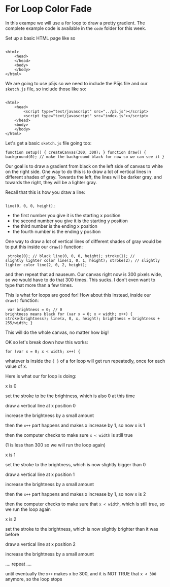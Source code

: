 # For Loop Color Fade

In this exampe we will use a for loop to draw a pretty gradient. The complete example code is available in the `code` folder for this week.

Set up a basic HTML page like so

<pre><code>
&lt;html&gt;
    &lt;head&gt;
    &lt;/head&gt;
    &lt;body&gt;
    &lt;/body&gt;
&lt;/html&gt;
</code></pre>

We are going to use p5js so we need to include the P5js file and our `sketch.js` file, so include those like so:

<pre><code>
&lt;html&gt;
    &lt;head&gt;
        &lt;script type="text/javascript" src="../p5.js"&gt;&lt;/script&gt;
        &lt;script type="text/javascript" src="index.js"&gt;&lt;/script&gt;
    &lt;/head&gt;
    &lt;body&gt;
    &lt;/body&gt;
&lt;/html&gt;
</code></pre>

Let's get a basic `sketch.js` file going too:
<code><pre>
function setup() {
    createCanvas(300, 300);
}
function draw() {
    background(0); // make the background black for now so we can see it
}
</pre></code>

Our goal is to draw a gradient from black on the left side of canvas to white on the right side. One way to do this is to draw a lot of vertical lines in different shades of gray. Towards the left, the lines will be darker gray, and towards the right, they will be a lighter gray.

Recall that this is how you draw a line:

<code>
line(0, 0, 0, height);
</code>

* the first number you give it is the starting x position
* the second number you give it is the starting y position
* the third number is the ending x position
* the fourth number is the ending y position

One way to draw a lot of vertical lines of different shades of gray would be to put this inside our `draw()` function:
<code><pre>
stroke(0); // black
line(0, 0, 0, height);
stroke(1); // slightly lighter color
line(1, 0, 1, height);
stroke(2); // slightly lighter color
line(2, 0, 2, height);
</pre></code>
and then repeat that ad nauseum. Our canvas right now is 300 pixels wide, so we would have to do that 300 times. This sucks. I don't even want to type that more than a few times.

This is what for loops are good for! How about this instead, inside our `draw()` function:
<code><pre>
var brightness = 0; // 0 brightness means black
for (var x = 0; x < width; x++) {
    stroke(brightness);
    line(x, 0, x, height);
    brightness = brightness + 255/width;
}
</pre></code>

This will do the whole canvas, no matter how big!

OK so let's break down how this works:

`for (var x = 0; x < width; x++) {`

whatever is inside the `{ }` of a for loop will get run repeatedly, once for each value of x.


Here is what our for loop is doing:

x is 0

set the stroke to be the brightness, which is also 0 at this time

draw a vertical line at x position 0

increase the brightness by a small amount


then the `x++` part happens and makes x increase by 1, so now x is 1

then the computer checks to make sure `x < width` is still true

(1 is less than 300 so we will run the loop again)


x is 1

set the stroke to the brightness, which is now slightly bigger than 0

draw a vertical line at x position 1

increase the brightness by a small amount


then the `x++` part happens and makes x increase by 1, so now x is 2

then the computer checks to make sure that `x < width`, which is still true, so we run the loop again


x is 2

set the stroke to the brightness, which is now slightly brighter than it was before

draw a vertical line at x position 2

increase the brightness by a small amount


.... repeat ....

until eventually the `x++` makes x be 300, and it is NOT TRUE that `x < 300` anymore, so the loop stops

